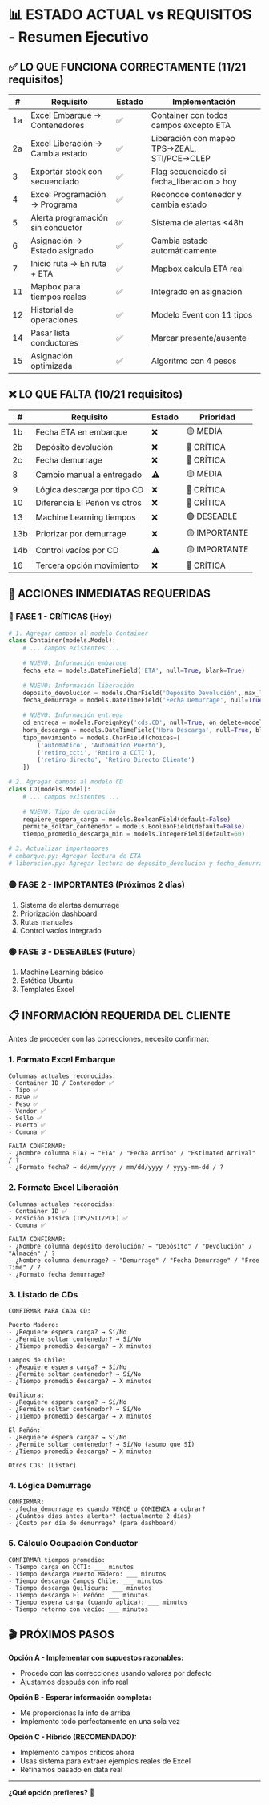 # 📊 ESTADO ACTUAL vs REQUISITOS - Resumen Ejecutivo

## ✅ LO QUE FUNCIONA CORRECTAMENTE (11/21 requisitos)

| # | Requisito | Estado | Implementación |
|---|-----------|--------|----------------|
| 1a | Excel Embarque → Contenedores | ✅ | Container con todos campos excepto ETA |
| 2a | Excel Liberación → Cambia estado | ✅ | Liberación con mapeo TPS→ZEAL, STI/PCE→CLEP |
| 3 | Exportar stock con secuenciado | ✅ | Flag secuenciado si fecha_liberacion > hoy |
| 4 | Excel Programación → Programa | ✅ | Reconoce contenedor y cambia estado |
| 5 | Alerta programación sin conductor | ✅ | Sistema de alertas <48h |
| 6 | Asignación → Estado asignado | ✅ | Cambia estado automáticamente |
| 7 | Inicio ruta → En ruta + ETA | ✅ | Mapbox calcula ETA real |
| 11 | Mapbox para tiempos reales | ✅ | Integrado en asignación |
| 12 | Historial de operaciones | ✅ | Modelo Event con 11 tipos |
| 14 | Pasar lista conductores | ✅ | Marcar presente/ausente |
| 15 | Asignación optimizada | ✅ | Algoritmo con 4 pesos |

## ❌ LO QUE FALTA (10/21 requisitos)

| # | Requisito | Estado | Prioridad |
|---|-----------|--------|-----------|
| 1b | Fecha ETA en embarque | ❌ | 🟡 MEDIA |
| 2b | Depósito devolución | ❌ | 🔴 CRÍTICA |
| 2c | Fecha demurrage | ❌ | 🔴 CRÍTICA |
| 8 | Cambio manual a entregado | ⚠️ | 🟡 MEDIA |
| 9 | Lógica descarga por tipo CD | ❌ | 🔴 CRÍTICA |
| 10 | Diferencia El Peñón vs otros | ❌ | 🔴 CRÍTICA |
| 13 | Machine Learning tiempos | ❌ | 🟢 DESEABLE |
| 13b | Priorizar por demurrage | ❌ | 🟡 IMPORTANTE |
| 14b | Control vacíos por CD | ⚠️ | 🟡 IMPORTANTE |
| 16 | Tercera opción movimiento | ❌ | 🔴 CRÍTICA |

## 🎯 ACCIONES INMEDIATAS REQUERIDAS

### 🔴 FASE 1 - CRÍTICAS (Hoy)

```python
# 1. Agregar campos al modelo Container
class Container(models.Model):
    # ... campos existentes ...
    
    # NUEVO: Información embarque
    fecha_eta = models.DateTimeField('ETA', null=True, blank=True)
    
    # NUEVO: Información liberación  
    deposito_devolucion = models.CharField('Depósito Devolución', max_length=200, null=True)
    fecha_demurrage = models.DateTimeField('Fecha Demurrage', null=True, blank=True)
    
    # NUEVO: Información entrega
    cd_entrega = models.ForeignKey('cds.CD', null=True, on_delete=models.SET_NULL)
    hora_descarga = models.DateTimeField('Hora Descarga', null=True, blank=True)
    tipo_movimiento = models.CharField(choices=[
        ('automatico', 'Automático Puerto'),
        ('retiro_ccti', 'Retiro a CCTI'),
        ('retiro_directo', 'Retiro Directo Cliente')
    ])
```

```python
# 2. Agregar campos al modelo CD
class CD(models.Model):
    # ... campos existentes ...
    
    # NUEVO: Tipo de operación
    requiere_espera_carga = models.BooleanField(default=False)
    permite_soltar_contenedor = models.BooleanField(default=False)
    tiempo_promedio_descarga_min = models.IntegerField(default=60)
```

```python
# 3. Actualizar importadores
# embarque.py: Agregar lectura de ETA
# liberacion.py: Agregar lectura de deposito_devolucion y fecha_demurrage
```

### 🟡 FASE 2 - IMPORTANTES (Próximos 2 días)

1. Sistema de alertas demurrage
2. Priorización dashboard
3. Rutas manuales
4. Control vacíos integrado

### 🟢 FASE 3 - DESEABLES (Futuro)

1. Machine Learning básico
2. Estética Ubuntu
3. Templates Excel

## 📋 INFORMACIÓN REQUERIDA DEL CLIENTE

Antes de proceder con las correcciones, necesito confirmar:

### 1. **Formato Excel Embarque**
```
Columnas actuales reconocidas:
- Container ID / Contenedor ✅
- Tipo ✅
- Nave ✅  
- Peso ✅
- Vendor ✅
- Sello ✅
- Puerto ✅
- Comuna ✅

FALTA CONFIRMAR:
- ¿Nombre columna ETA? → "ETA" / "Fecha Arribo" / "Estimated Arrival" / ?
- ¿Formato fecha? → dd/mm/yyyy / mm/dd/yyyy / yyyy-mm-dd / ?
```

### 2. **Formato Excel Liberación**
```
Columnas actuales reconocidas:
- Container ID ✅
- Posición Física (TPS/STI/PCE) ✅
- Comuna ✅

FALTA CONFIRMAR:
- ¿Nombre columna depósito devolución? → "Depósito" / "Devolución" / "Almacén" / ?
- ¿Nombre columna demurrage? → "Demurrage" / "Fecha Demurrage" / "Free Time" / ?
- ¿Formato fecha demurrage?
```

### 3. **Listado de CDs**
```
CONFIRMAR PARA CADA CD:

Puerto Madero:
- ¿Requiere espera carga? → Sí/No
- ¿Permite soltar contenedor? → Sí/No
- ¿Tiempo promedio descarga? → X minutos

Campos de Chile:
- ¿Requiere espera carga? → Sí/No
- ¿Permite soltar contenedor? → Sí/No
- ¿Tiempo promedio descarga? → X minutos

Quilicura:
- ¿Requiere espera carga? → Sí/No
- ¿Permite soltar contenedor? → Sí/No
- ¿Tiempo promedio descarga? → X minutos

El Peñón:
- ¿Requiere espera carga? → Sí/No
- ¿Permite soltar contenedor? → Sí/No (asumo que SÍ)
- ¿Tiempo promedio descarga? → X minutos

Otros CDs: [Listar]
```

### 4. **Lógica Demurrage**
```
CONFIRMAR:
- ¿fecha_demurrage es cuando VENCE o COMIENZA a cobrar?
- ¿Cuántos días antes alertar? (actualmente 2 días)
- ¿Costo por día de demurrage? (para dashboard)
```

### 5. **Cálculo Ocupación Conductor**
```
CONFIRMAR tiempos promedio:
- Tiempo carga en CCTI: ___ minutos
- Tiempo descarga Puerto Madero: ___ minutos
- Tiempo descarga Campos Chile: ___ minutos
- Tiempo descarga Quilicura: ___ minutos
- Tiempo descarga El Peñón: ___ minutos
- Tiempo espera carga (cuando aplica): ___ minutos
- Tiempo retorno con vacío: ___ minutos
```

## 🎬 PRÓXIMOS PASOS

**Opción A - Implementar con supuestos razonables:**
- Procedo con las correcciones usando valores por defecto
- Ajustamos después con info real

**Opción B - Esperar información completa:**
- Me proporcionas la info de arriba
- Implemento todo perfectamente en una sola vez

**Opción C - Híbrido (RECOMENDADO):**
- Implemento campos críticos ahora
- Usas sistema para extraer ejemplos reales de Excel
- Refinamos basado en data real

---

**¿Qué opción prefieres?** 🤔
